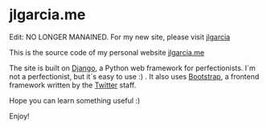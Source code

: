 jlgarcia.me
===========

Edit: NO LONGER MANAINED. For my new site, please visit [jlgarcia](https://github.com/jlgarcia/jlgarcia)

This is the source code of my personal website [jlgarcia.me](http://jlgarcia.me)

The site is built on [Django](www.djangoproject.com), a Python web framework for
perfectionists. I´m not a perfectionist, but it´s easy to use :) . 
It also uses [Bootstrap](http://twitter.github.com/bootstrap/#), a frontend 
framework written by the [Twitter](http://twitter.com) staff.

Hope you can learn something useful :)

Enjoy!
